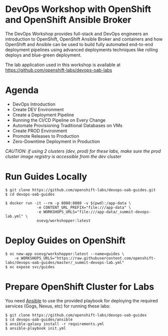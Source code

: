 # DevOps Workshop with OpenShift and OpenShift Ansible Broker

The DevOps Workshop provides full-stack and DevOps engineers an introduction to OpenShift, OpenShift Ansible Broker and containers and how OpenShift and Ansible can be used to build fully automated end-to-end deployment pipelines using advanced deployments techniques like rolling deploys and blue-green deployment.

The lab application used in this workshop is available at https://github.com/openshift-labs/devops-oab-labs

# Agenda
* DevOps Introduction
* Create DEV Environment
* Create a Deployment Pipeline
* Running the CI/CD Pipeline on Every Change
* Automate Provisioning Traditional Databases on VMs 
* Create PROD Environment
* Promote Releases to Production
* Zero-Downtime Deployment in Production

*CAUTION: if using 2 clusters (dev, prod) for these labs, make sure the prod cluster image registry is accessible from the dev cluster*

# Run Guides Locally
```
$ git clone https://github.com/openshift-labs/devops-oab-guides.git
$ cd devops-oab-guides

$ docker run -it --rm -p 8080:8080 -v $(pwd):/app-data \
              -e CONTENT_URL_PREFIX="file:///app-data" \
              -e WORKSHOPS_URLS="file:///app-data/_summit-devops-lab.yml" \
              osevg/workshopper:latest 
```

# Deploy Guides on OpenShift
```
$ oc new-app osevg/workshopper:latest --name=guides \
    -e WORKSHOPS_URLS="https://raw.githubusercontent.com/openshift-labs/devops-oab-guides/master/_summit-devops-lab.yml"
$ oc expose svc/guides
```

# Prepare OpenShift Cluster for Labs
You need [Ansible](http://docs.ansible.com/ansible/latest/intro_installation.html) to use the provided playbook for deploying the required services (Gogs, Nexus, etc) for running these labs:

```
$ git clone https://github.com/openshift-labs/devops-oab-guides
$ cd devops-oab-guides/ansible
$ ansible-galaxy install -r requirements.yml
$ ansible-playbook init.yml
```
